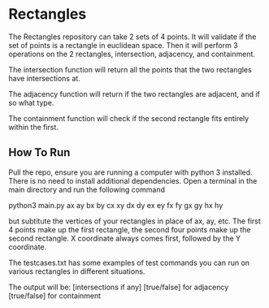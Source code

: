 # Rectangles
The Rectangles repository can take 2 sets of 4 points. It will validate if the set of points is a rectangle in euclidean space. Then it will perform 3 operations on the 2 rectangles, intersection, adjacency, and containment. 

The intersection function will return all the points that the two rectangles have intersections at. 

The adjacency function will return if the two rectangles are adjacent, and if so what type. 

The containment function will check if the second rectangle fits entirely within the first.  

## How To Run
Pull the repo, ensure you are running a computer with python 3 installed. There is no need to install additional dependencies. Open a terminal in the main directory and run the following command

python3 main.py ax ay bx by cx xy dx dy ex ey fx fy gx gy hx hy

but subtitute the vertices of your rectangles in place of ax, ay, etc. The first 4 points make up the first rectangle, the second four points make up the second rectangle. X coordinate always comes first, followed by the Y coordinate. 

The testcases.txt has some examples of test commands you can run on various rectangles in different situations. 

The output will be:
[intersections if any]
[true/false] for adjacency
[true/false] for containment
